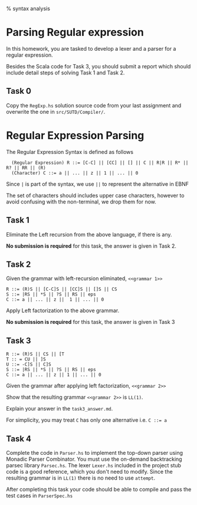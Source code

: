 % syntax analysis

# Parsing Regular expression 
In this homework, you are tasked to develop a lexer and a parser for a regular expression. 

Besides the Scala code for Task 3, you should submit a report which should include detail steps of solving Task 1 and Task 2.

## Task 0

Copy the `RegExp.hs` solution source code from your last assignment and overwrite the one in `src/SUTD/Compiler/`. 


# Regular Expression Parsing

The Regular Expression Syntax is defined as follows 

```
  (Regular Expression) R ::= [C-C] || [CC] || [] || C || R|R || R* || R? || RR || (R) 
  (Character) C ::= a || ... || z || 1 || ... || 0
```

Since `|` is part of the syntax, we use `||` to represent the alternative in EBNF

The set of characters should includes upper case characters, however to avoid confusing with the non-terminal, we drop them for now.

## Task 1

Eliminate the Left recursion from the above language, if there is any.

**No submission is required** for this task, the answer is given in Task 2.

## Task 2

Given the grammar with left-recursion eliminated, `<<grammar 1>>`

```
R ::= (R)S || [C-C]S || [CC]S || []S || CS 
S ::= |RS || *S || ?S || RS || eps 
C ::= a || ... || z ||  1 || ... || 0
```

Apply Left factorization to the above grammar.

**No submission is required** for this task, the answer is given in Task 3

## Task 3 

```
R ::= (R)S || CS || [T 
T :: = CU || ]S 
U ::= -C]S || C]S
S ::= |RS || *S || ?S || RS || eps 
C ::= a || ... || z || 1 || ... || 0 
```

Given the grammar after applying left factorization, `<<grammar 2>>`

Show that the resulting grammar `<<grammar 2>>` is `LL(1)`.

Explain your answer in the `task3_answer.md`. 

For simplicity, you may treat `C` has only one alternative i.e. `C ::= a`

## Task 4

Complete the code in `Parser.hs` to implement the top-down parser using Monadic Parser Combinator.  You must use the on-demand backtracking parsec library `Parsec.hs`.
The lexer `Lexer.hs` included in the project stub code is a good reference, which you don't need to modify. Since the resulting grammar is in `LL(1)` there is no need to use `attempt`.

After completing this task your code should be able to compile and pass the test cases in `ParserSpec.hs`
